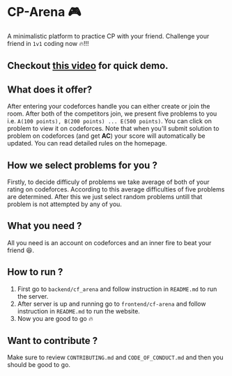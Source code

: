 # CP-Arena 🎮
A minimalistic platform to practice CP with your friend. Challenge your friend in ```1v1``` coding now :fire:!!!
## Checkout [this video](https://youtu.be/oae6wBZgli0) for quick demo.
## What does it offer?
After entering your codeforces handle you can either create or join the room. After both of the competitors join, we present five problems to you i.e. ```A(100 points), B(200 points) ... E(500 points)```. You can click on problem to view it on codeforces. Note that when you'll submit solution to problem on codeforces (and get **AC**) your score will automatically be updated. You can read detailed rules on the homepage.
## How we select problems for you ?
Firstly, to decide difficuly of problems we take average of both of your rating on codeforces. According to this average difficulties of five problems are determined. After this we just select random problems untill that problem is not attempted by any of you.
## What you need ?
All you need is an account on codeforces and an inner fire to beat your friend 😆. 
## How to run ?
1. First go to ```backend/cf_arena``` and follow instruction in ```README.md``` to run the server.
2. After server is up and running go to ```frontend/cf-arena``` and follow instruction in ```README.md``` to run the website.
3. Now you are good to go 🔥
## Want to contribute ?
Make sure to review  ```CONTRIBUTING.md``` and ```CODE_OF_CONDUCT.md``` and then you should be good to go.
